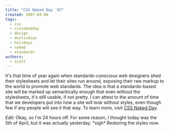 ```yaml
---
title: "CSS Naked Day '07"
created: 2007-04-06
tags:
  - css
  - cssnakedday
  - design
  - dustindiaz
  - holidays
  - naked
  - standards
authors:
  - scott
---
```


It's that time of year again when standards-conscious web designers shed their stylesheets and let their sites run around, exposing their raw markup to the world to promote web standards. The idea is that a standards-based site will be marked up semantically enough that even without the stylesheets, it's still usable, if not pretty. I can attest to the amount of time that we developers put into how a site will look without styles, even though few if any people will see it that way. To learn more, visit [CSS Naked Day](http://naked.dustindiaz.com/).

_Edit:_ Okay, so I'm 24 hours off. For some reason, I thought today was the 5th of April, but it was actually yesterday. \*sigh\* Restoring the styles now.
